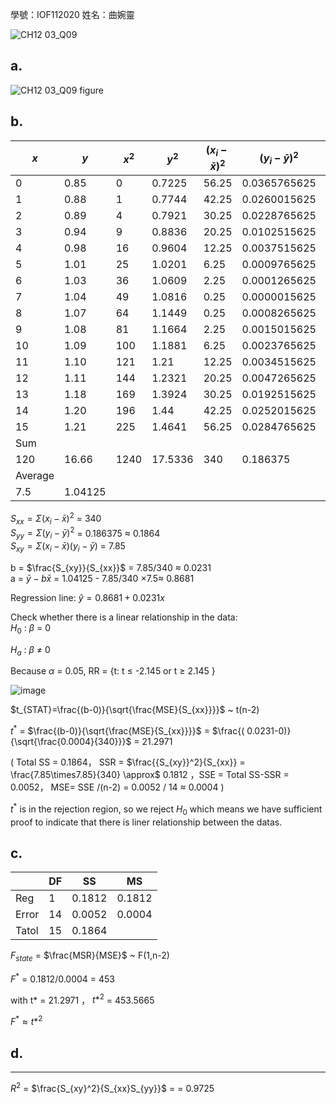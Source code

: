 學號：IOF112020  姓名：曲婉靈

![CH12 03_Q09](https://github.com/user-attachments/assets/b4fcb4b7-53d0-45e4-9c31-cb338913465d)

## a.

![CH12 03_Q09 figure](https://github.com/user-attachments/assets/8e88b924-a40d-4d31-842a-34a061f40882)

## b.

| $x$ | $y$    | $x^2$  | $y^2$    | $({x_i}-\bar{x})^2$   | $({y_i}-\bar{y})^2$         | $({x_i}-\bar{x})({y_i}-\bar{y})$      |
|----|------|------|--------|-------|-------------|----------|
| 0  | 0.85 | 0    | 0.7225 | 56.25 | 0.0365765625 | 1.434375 |
| 1  | 0.88 | 1    | 0.7744 | 42.25 | 0.0260015625 | 1.048125 |
| 2  | 0.89 | 4    | 0.7921 | 30.25 | 0.0228765625 | 0.831875 |
| 3  | 0.94 | 9    | 0.8836 | 20.25 | 0.0102515625 | 0.455625 |
| 4  | 0.98 | 16   | 0.9604 | 12.25 | 0.0037515625 | 0.214375 |
| 5  | 1.01 | 25   | 1.0201 | 6.25  | 0.0009765625 | 0.078125 |
| 6  | 1.03 | 36   | 1.0609 | 2.25  | 0.0001265625 | 0.016875 |
| 7  | 1.04 | 49   | 1.0816 | 0.25  | 0.0000015625 | 0.000625 |
| 8  | 1.07 | 64   | 1.1449 | 0.25  | 0.0008265625 | 0.014375 |
| 9  | 1.08 | 81   | 1.1664 | 2.25  | 0.0015015625 | 0.058125 |
| 10 | 1.09 | 100  | 1.1881 | 6.25  | 0.0023765625 | 0.121875 |
| 11 | 1.10 | 121  | 1.21   | 12.25 | 0.0034515625 | 0.205625 |
| 12 | 1.11 | 144  | 1.2321 | 20.25 | 0.0047265625 | 0.309375 |
| 13 | 1.18 | 169  | 1.3924 | 30.25 | 0.0192515625 | 0.763125 |
| 14 | 1.20 | 196  | 1.44   | 42.25 | 0.0252015625 | 1.031875 |
| 15 | 1.21 | 225  | 1.4641 | 56.25 | 0.0284765625 | 1.265625 |
|Sum|
| 120  | 16.66 | 1240 | 17.5336 |340|0.186375|7.85|
|Average|
|7.5|1.04125|||

$S_{xx} =\Sigma({x_i}-\bar{x})^2$ = 340  
$S_{yy} =\Sigma({y_i}-\bar{y})^2$ = 0.186375 $\approx$ 0.1864  
$S_{xy} =\Sigma({x_i}-\bar{x})({y_i}-\bar{y})$ = 7.85

b = $\frac{S_{xy}}{S_{xx}}$ = 7.85/340 $\approx$ 0.0231  
a = $\bar{y}-b\bar{x}$ = 1.04125 - 7.85/340 $\times 7.5 \approx$ 0.8681 

Regression line: $\hat{y} = 0.8681 + 0.0231x$

Check whether there is a linear relationship in the data:  
$H_0$ : $\beta$ = 0

$H_a$ : $\beta$ $\ne$ 0

Because $\alpha$ = 0.05, RR = {t: t $\le$ -2.145 or t $\ge$ 2.145  }

![image](https://github.com/user-attachments/assets/76125aa0-aa8b-42bc-8d5b-e7466d9e0970)

$t_{STAT}=\frac{(b-0)}{\sqrt{\frac{MSE}{S_{xx}}}}$  ~ t(n-2)

$t^*$ = $\frac{(b-0)}{\sqrt{\frac{MSE}{S_{xx}}}}$ = $\frac{( 0.0231-0)}{\sqrt{\frac{0.0004}{340}}}$ = 21.2971

( Total SS = 0.1864， SSR = $\frac{{S_{xy}}^2}{S_{xx}} = \frac{7.85\times7.85}{340} \approx$ 0.1812 ，SSE = Total SS-SSR = 0.0052， MSE= SSE /(n-2) = 0.0052 / 14 $\approx$ 0.0004 )

$t^*$ is in the rejection region, so we reject $H_0$ which means we have sufficient proof to indicate that there is liner relationship between the datas. 


## c.

|       | DF    | SS | MS |
| ----  | --    | -- | -- |
| Reg   | 1     | 0.1812  | 0.1812  |
| Error | 14     | 0.0052 |0.0004  |
| Tatol | 15     | 0.1864 |

$F_{state}$ = $\frac{MSR}{MSE}$ ~ F(1,n-2)

$F^*$ = 0.1812/0.0004 = 453

with t* = 21.2971 ， ${t*}^2$ = 453.5665

$F^* \approx t*^2$


## d. 
---

$R^2$ = $\frac{S_{xy}^2}{S_{xx}S_{yy}}$ =  = 0.9725
